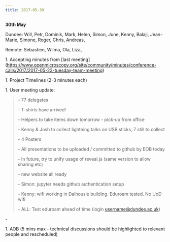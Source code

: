 ```yaml
---
title: 2017-05-30
---
```


**30th May**

Dundee: Will, Petr, Dominik, Mark, Helen, Simon, June, Kenny, Balaji,
Jean-Marie, Simone, Roger, Chris, Andreas,

Remote: Sebastien, Wilma, Ola, Liza,

1\. Accepting minutes from \[last
meeting\](https://www.openmicroscopy.org/site/community/minutes/conference-calls/2017/2017-05-23-tuesday-team-meeting)

1\. Project Timelines (2-3 minutes each)

1\. User meeting update:

> \- 77 delegates
>
> \- T-shirts have arrived!
>
> \- Helpers to take items down tomorrow - pick-up from office
>
> \- Kenny & Josh to collect lightning talks on USB sticks, 7 still to
> collect
>
> \- 4 Posters
>
> \- All presentations to be uploaded / committed to github by EOB today
>
> \- In future, try to unify usage of reveal.js (same version to allow
> sharing etc)
>
> \- new website all ready
>
> \- Simon: jupyter needs github authentication setup
>
> \- Kenny: wifi working in Dalhousie building. Eduroam tested. No UoD
> wifi
>
> \- ALL: Test eduroam ahead of time (login
> [<u>username@dundee.ac.uk</u>](mailto:username@dundee.ac.uk))

\-

1\. AOB (5 mins max - technical discussions should be highlighted to
relevant people and rescheduled)
